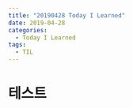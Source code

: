 ```yaml
---
title: "20190428 Today I Learned"
date: 2019-04-28
categories:
  - Today I Learned
tags:
  - TIL
---
```


# 테스트